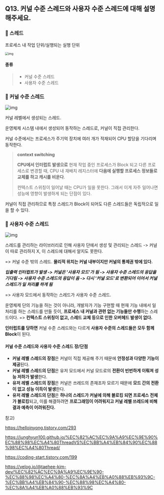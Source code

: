 ## Q13. 커널 수준 스레드와 사용자 수준 스레드에 대해 설명해주세요.

### 🔎 스레드

프로세스 내 작업 단위/실행되는 실행 단위

<img src="https://blog.kakaocdn.net/dn/CG9Z6/btqIXf0Prke/jzEIWyDsk6zXlWkxdlKMEk/img.png" alt="img" style="zoom:67%;" />



#### 종류

> - 커널 수준 스레드
> - 사용자 수준 스레드



### 🔎 커널 수준 스레드

![img](https://blog.kakaocdn.net/dn/cPkDlx/btqIVGRWgub/skQoT9zDCDEYhkJwFaY6w0/img.png)

커널 레벨에서 생성되는 스레드.

운영체제 시스템 내에서 생성되어 동작하는 스레드로, 커널이 직접 관리한다.

커널 수준에서는 프로세스가 주기억 장치에 여러 개가 적재되어 CPU 할당을 기다리며 동작한다.

> **context switching**
>
> **CPU에서 인터럽트 발생으로** 현재 작업 중인 프로세스가 Block 되고 다른 프로세스로 변경할 때, CPU 내 재배치 레지스터에 **다음에 실행할 프로세스 정보들로 교체를 하고 캐시를 비운다**.
>
> 컨텍스트 스위칭이 일어날 때는 CPU가 일을 못한다. 그래서 이게 자주 일어나면 성능에 영향이 발생하게 되는 단점이 있다.

커널이 직접 관리하므로 특정 스레드가 Block이 되어도 다른 스레드들은 독립적으로 일을 할 수 있다.



### 🔎 사용자 수준 스레드

![img](https://blog.kakaocdn.net/dn/bsoqGn/btqIXgZKXUd/W0xNAw2lKS2AuIoofkbY01/img.png)

스레드를 관리하는 라이브러리로 인해 사용자 단에서 생성 및 관리되는 스레드 -> 커널이 따로 관리하지 X, 이 스레드에 대해서 알지도 못한다.

=> 커널 수준 밖의 스레드. **물리적 위치는 커널 내부이지만 커널의 통제권 밖에 있다.**

***입출력 인터럽트가 발생 -> 커널은 '사용자 모드'가 됨 -> 사용자 수준 스레드의 응답을 기다림 -> 사용자 수준 스레드의 응답이 옴 -> 다시 '커널 모드'로 변환되어 이어서 커널 스레드가 일 처리를 하게 됨***

=> 사용자 모드에서 동작하는 스레드가 사용자 수준 스레드.

운영체제 단의 기능을 하는 것이 아니라, 개발자가 기능 구현할 때 현재 기능 내에서 일 처리를 하는 스레드를 만들 듯이, **프로세스 내 커널과 관련 없는 기능들만 수행**하는 스레드이다. => **컨텍스트 스위칭이 없고, 스레드 교체 등으로 인한 오버헤드 발생이 없다.**

**인터럽트를 당하면** 커널 수준 스레드와는 다르게 **사용자 수준의 스레드들은 모두 함께 Block**이 된다.



#### 커널 수준 스레드와 사용자 수준 스레드 장/단점

- **커널 레벨 스레드의 장점**은 커널이 직접 제공해 주기 때문에 **안정성과 다양한 기능이 제공**된다.
- **커널 레벨 스레드의 단점**은 유저 모드에서 커널 모드로의 **전환이 빈번하게 이뤄져 성능 저하가 발생**한다.
- **유저 레벨 스레드의 장점**은 커널은 쓰레드의 존재조차 모르기 때문에 **모드 간의 전환이 없고 성능 이득이 발생**한다.
- **유저 레벨 스레드의 단점**은 **하나의 스레드가 커널에 의해 블로킹 되면 프로세스 전체가 블로킹**되고,
  이를 해결하려면 **프로그래밍이 어려워지고 커널 레벨 쓰레드에 비해 결과 예측이 어려워진다.**





참고)

https://helloinyong.tistory.com/293

https://junghyun100.github.io/%EC%82%AC%EC%9A%A9%EC%9E%90%EC%88%98%EC%A4%80ThreadVS%EC%BB%A4%EB%84%90%EC%88%98%EC%A4%80Thread/

https://coding-start.tistory.com/199

https://velog.io/@taehee-kim-dev/%EC%82%AC%EC%9A%A9%EC%9E%90-%EC%88%98%EC%A4%80-%EC%8A%A4%EB%A0%88%EB%93%9C-%EC%BB%A4%EB%84%90-%EC%88%98%EC%A4%80-%EC%8A%A4%EB%A0%88%EB%93%9C